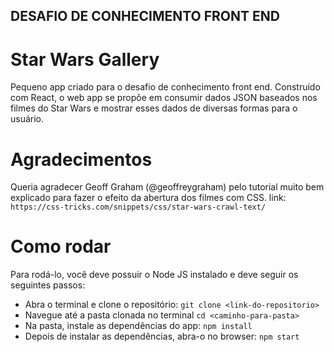 ## DESAFIO DE CONHECIMENTO FRONT END

# Star Wars Gallery

Pequeno app criado para o desafio de conhecimento front end.
Construído com React, o web app se propõe em consumir dados JSON
baseados nos filmes do Star Wars e mostrar esses dados de diversas
formas para o usuário.

# Agradecimentos

Queria agradecer Geoff Graham (@geoffreygraham) pelo tutorial muito bem explicado para
fazer o efeito da abertura dos filmes com CSS.
link: `https://css-tricks.com/snippets/css/star-wars-crawl-text/`

# Como rodar

Para rodá-lo, você deve possuir o Node JS instalado e deve seguir
os seguintes passos:

- Abra o terminal e clone o repositório: `git clone <link-do-repositorio>`
- Navegue até a pasta clonada no terminal `cd <caminho-para-pasta>`
- Na pasta, instale as dependências do app: `npm install`
- Depois de instalar as dependências, abra-o no browser: `npm start`
